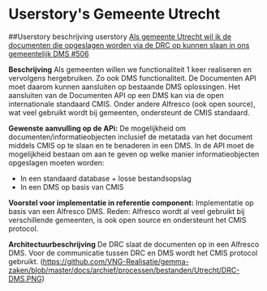 # Userstory's Gemeente Utrecht

##Userstory beschrijving userstory
[Als gemeente Utrecht wil ik de documenten die opgeslagen worden via de DRC op kunnen slaan in ons gemeentelijk DMS #506](https://github.com/VNG-Realisatie/gemma-zaken/issues/506)

**Beschrijving** Als gemeenten willen we functionaliteit 1 keer realiseren en vervolgens
hergebruiken. Zo ook DMS functionaliteit. De Documenten API moet daarom kunnen aansluiten op
bestaande DMS oplossingen. Het aansluiten van de Documenten API op een DMS kan via de open
internationale standaard CMIS. Onder andere Alfresco (ook open source), wat veel gebruikt wordt bij
gemeenten, ondersteunt de CMIS standaard.

**Gewenste aanvulling op de APi:** De mogelijkheid om documenten/informatieobjecten inclusief de
metatada van het document middels CMIS op te slaan en te benaderen in een DMS. In de API moet de
mogelijkheid bestaan om aan te geven op welke manier informatieobjecten opgeslagen moeten worden:

- In een standaard database + losse bestandsopslag
- In een DMS op basis van CMIS

**Voorstel voor implementatie in referentie component:** Implementatie op basis van een Alfresco
DMS. Reden: Alfresco wordt al veel gebruikt bij verschillende gemeenten, is ook open source en
ondersteunt het CMIS protocol.

**Architectuurbeschrijving** De DRC slaat de documenten op in een Alfresco DMS. Voor de communicatie
tussen DRC en DMS wordt het CMIS protocol gebruikt.
(https://github.com/VNG-Realisatie/gemma-zaken/blob/master/docs/archief/processen/bestanden/Utrecht/DRC-DMS.PNG)
